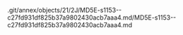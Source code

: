 .git/annex/objects/21/2J/MD5E-s1153--c27fd931df825b37a9802430acb7aaa4.md/MD5E-s1153--c27fd931df825b37a9802430acb7aaa4.md